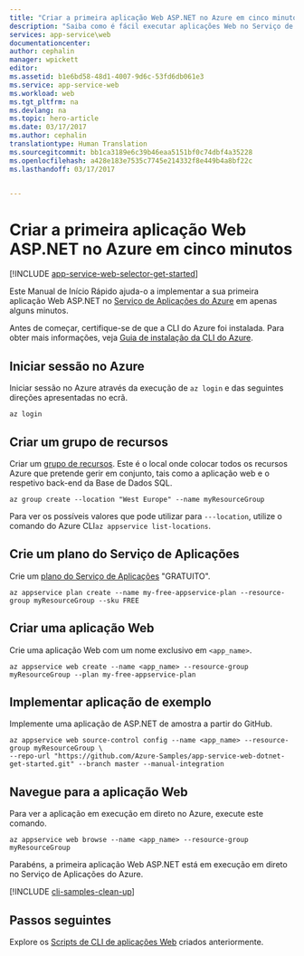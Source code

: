 ```yaml
---
title: "Criar a primeira aplicação Web ASP.NET no Azure em cinco minutos | Microsoft Docs"
description: "Saiba como é fácil executar aplicações Web no Serviço de Aplicações mediante a implementação de uma aplicação ASP.NET de exemplo."
services: app-service\web
documentationcenter: 
author: cephalin
manager: wpickett
editor: 
ms.assetid: b1e6bd58-48d1-4007-9d6c-53fd6db061e3
ms.service: app-service-web
ms.workload: web
ms.tgt_pltfrm: na
ms.devlang: na
ms.topic: hero-article
ms.date: 03/17/2017
ms.author: cephalin
translationtype: Human Translation
ms.sourcegitcommit: bb1ca3189e6c39b46eaa5151bf0c74dbf4a35228
ms.openlocfilehash: a428e183e7535c7745e214332f8e449b4a8bf22c
ms.lasthandoff: 03/17/2017


---
```

# <a name="create-your-first-aspnet-web-app-in-azure-in-five-minutes"></a>Criar a primeira aplicação Web ASP.NET no Azure em cinco minutos

[!INCLUDE [app-service-web-selector-get-started](../../includes/app-service-web-selector-get-started.md)] 

Este Manual de Início Rápido ajuda-o a implementar a sua primeira aplicação Web ASP.NET no [Serviço de Aplicações do Azure](../app-service/app-service-value-prop-what-is.md) em apenas alguns minutos.

Antes de começar, certifique-se de que a CLI do Azure foi instalada. Para obter mais informações, veja [Guia de instalação da CLI do Azure](https://docs.microsoft.com/cli/azure/install-azure-cli).

## <a name="log-in-to-azure"></a>Iniciar sessão no Azure
Iniciar sessão no Azure através da execução de `az login` e das seguintes direções apresentadas no ecrã.
   
```azurecli
az login
```

## <a name="create-a-resource-group"></a>Criar um grupo de recursos   
Criar um [grupo de recursos](../azure-resource-manager/resource-group-overview.md). Este é o local onde colocar todos os recursos Azure que pretende gerir em conjunto, tais como a aplicação web e o respetivo back-end da Base de Dados SQL.

```azurecli
az group create --location "West Europe" --name myResourceGroup
```

Para ver os possíveis valores que pode utilizar para `---location`, utilize o comando do Azure CLI`az appservice list-locations`.

## <a name="create-an-app-service-plan"></a>Crie um plano do Serviço de Aplicações
Crie um [plano do Serviço de Aplicações](../app-service/azure-web-sites-web-hosting-plans-in-depth-overview.md) "GRATUITO". 

```azurecli
az appservice plan create --name my-free-appservice-plan --resource-group myResourceGroup --sku FREE
```

## <a name="create-a-web-app"></a>Criar uma aplicação Web
Crie uma aplicação Web com um nome exclusivo em `<app_name>`.

```azurecli
az appservice web create --name <app_name> --resource-group myResourceGroup --plan my-free-appservice-plan
```

## <a name="deploy-sample-application"></a>Implementar aplicação de exemplo
Implemente uma aplicação de ASP.NET de amostra a partir do GitHub.

```azurecli
az appservice web source-control config --name <app_name> --resource-group myResourceGroup \
--repo-url "https://github.com/Azure-Samples/app-service-web-dotnet-get-started.git" --branch master --manual-integration 
```

## <a name="browse-to-web-app"></a>Navegue para a aplicação Web
Para ver a aplicação em execução em direto no Azure, execute este comando.

```azurecli
az appservice web browse --name <app_name> --resource-group myResourceGroup
```

Parabéns, a primeira aplicação Web ASP.NET está em execução em direto no Serviço de Aplicações do Azure.

[!INCLUDE [cli-samples-clean-up](../../includes/cli-samples-clean-up.md)]

## <a name="next-steps"></a>Passos seguintes

Explore os [Scripts de CLI de aplicações Web](app-service-cli-samples.md) criados anteriormente.

